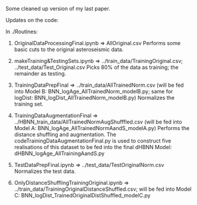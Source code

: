 Some cleaned up version of my last paper.

Updates on the code:

In ./Routines:

1. OriginalDataProcessingFinal.ipynb => AllOriginal.csv
Performs some basic cuts to the original asteroseismic data.

2. makeTraining&TestingSets.ipynb => ../train_data/TrainingOriginal.csv; ../test_data/Test_Original.csv
Picks 80% of the data as training; the remainder as testing.

3. TrainingDataPrepFinal => ../train_data/AllTrainedNorm.csv (will be fed into Model B: BNN_logAge_AllTrainedNorm_modelB.py; same for logDist:  BNN_logDist_AllTrainedNorm_modelB.py)
Normalizes the training set.

4. TrainingDataAugmentationFinal => ../HBNN_train_data/AllTrainedNormAugShufffled.csv (will be fed into Model A: BNN_logAge_AllTrainedNormAandS_modelA.py)
Performs the distance shuffling and augmentation.
The codeTrainingDataAugmentationFinal.py is used to construct five realisations of this dataset to be fed into the final dHBNN Model: dHBNN_logAge_AllTrainingAandS.py

5. TestDataPrepFinal.ipynb => ../test_data/TestOriginalNorm.csv
Normalizes the test data.

6. OnlyDistanceShufflingTrainingOriginal.ipynb => ../train_data/TrainingOriginalDistanceShuffled.csv; will be fed into Model C: BNN_logDist_TrainedOriginalDistShuffled_modelC.py
